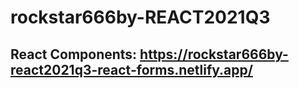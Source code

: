 # rockstar666by-REACT2021Q3
## React Components: https://rockstar666by-react2021q3-react-forms.netlify.app/
